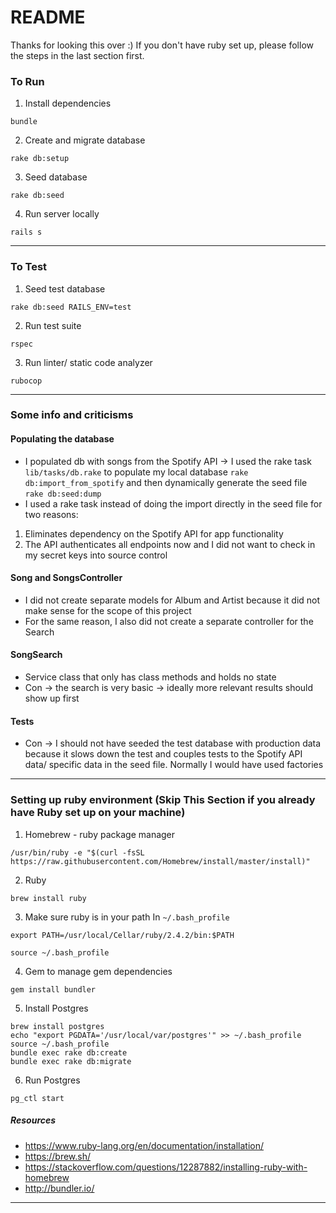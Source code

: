 # README

Thanks for looking this over :)
If you don't have ruby set up, please follow the steps in the last section first.

### To Run
1. Install dependencies
```
bundle
```
2. Create and migrate database
```
rake db:setup
```
3. Seed database
```
rake db:seed
```
4. Run server locally
```
rails s
```

---

### To Test
1. Seed test database
```
rake db:seed RAILS_ENV=test
```

2. Run test suite
```
rspec
```
3. Run linter/ static code analyzer
```
rubocop
```

---

### Some info and criticisms
#### Populating the database
- I populated db with songs from the Spotify API -> I used the rake task `lib/tasks/db.rake` to populate my local database `rake db:import_from_spotify` and then dynamically generate the seed file `rake db:seed:dump`
- I used a rake task instead of doing the import directly in the seed file for two reasons:
1) Eliminates dependency on the Spotify API for app functionality
2) The API authenticates all endpoints now and I did not want to check in my secret keys into source control

#### Song and SongsController
- I did not create separate models for Album and Artist because it did not make sense for the scope of this project
- For the same reason, I also did not create a separate controller for the Search

#### SongSearch
- Service class that only has class methods and holds no state
- Con -> the search is very basic -> ideally more relevant results should show up first

#### Tests
- Con -> I should not have seeded the test database with production data because it slows down the test and couples tests to the Spotify API data/ specific data in the seed file. Normally I would have used factories

---

### Setting up ruby environment (Skip This Section if you already have Ruby set up on your machine)

1. Homebrew - ruby package manager
```
/usr/bin/ruby -e "$(curl -fsSL https://raw.githubusercontent.com/Homebrew/install/master/install)"
```
2. Ruby
```
brew install ruby
```
3. Make sure ruby is in your path
In `~/.bash_profile`
```
export PATH=/usr/local/Cellar/ruby/2.4.2/bin:$PATH

source ~/.bash_profile
```
4. Gem to manage gem dependencies
```
gem install bundler
```
5. Install Postgres
```
brew install postgres
echo "export PGDATA='/usr/local/var/postgres'" >> ~/.bash_profile
source ~/.bash_profile
bundle exec rake db:create
bundle exec rake db:migrate
```
6. Run Postgres
```
pg_ctl start
```

##### Resources
- https://www.ruby-lang.org/en/documentation/installation/
- https://brew.sh/
- https://stackoverflow.com/questions/12287882/installing-ruby-with-homebrew
- http://bundler.io/

---
